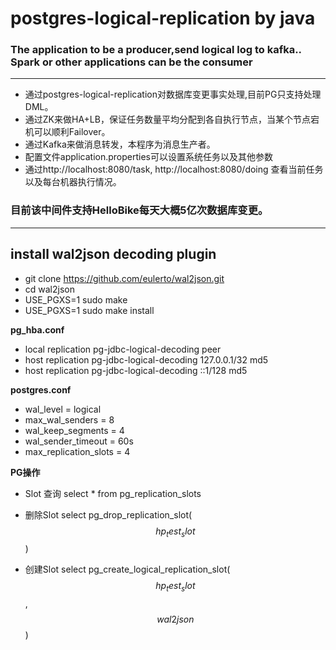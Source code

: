 # postgres-logical-replication by java

### The application to be a producer,send logical log to kafka.. Spark or other applications can be the consumer

---

- 通过postgres-logical-replication对数据库变更事实处理,目前PG只支持处理DML。
- 通过ZK来做HA+LB，保证任务数量平均分配到各自执行节点，当某个节点宕机可以顺利Failover。
- 通过Kafka来做消息转发，本程序为消息生产者。
- 配置文件application.properties可以设置系统任务以及其他参数
- 通过http://localhost:8080/task, http://localhost:8080/doing
查看当前任务以及每台机器执行情况。

### 目前该中间件支持HelloBike每天大概5亿次数据库变更。
---

## install wal2json decoding plugin
- git clone https://github.com/eulerto/wal2json.git
- cd wal2json
- USE_PGXS=1 sudo make
- USE_PGXS=1 sudo make install

**pg_hba.conf**

- local   replication     pg-jdbc-logical-decoding                                peer
- host    replication     pg-jdbc-logical-decoding        127.0.0.1/32            md5
- host    replication     pg-jdbc-logical-decoding        ::1/128                 md5

**postgres.conf**

- wal_level = logical
- max_wal_senders = 8
- wal_keep_segments = 4
- wal_sender_timeout = 60s
- max_replication_slots = 4

**PG操作**

- Slot 查询
select * from pg_replication_slots

- 删除Slot
select pg_drop_replication_slot($$hp_test_slot$$)

- 创建Slot
select pg_create_logical_replication_slot($$hp_test_slot$$, $$wal2json$$)